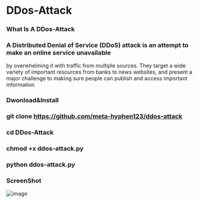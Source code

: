 # DDos-Attack 
### What Is A DDos-Attack

### A Distributed Denial of Service (DDoS) attack is an attempt to make an online service unavailable 
by overwhelming it with traffic from multiple sources. They target a wide variety of important resources
from banks to news websites, and present a major challenge to making sure people can publish and access important information

### Dwonload&Install

### git clone https://github.com/meta-hyphen123/ddos-attack

### cd DDos-Attack

### chmod +x ddos-attack.py

### python ddos-attack.py

### ScreenShot 
![image](https://github.com/meta-hyphen123/ddos-attack/assets/136706431/4a0cc113-34cf-40db-a127-584dcc6c0ab3)



